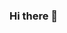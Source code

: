 ### Hi there 👋

<!--
**GlenPor/Glenpor** is a ✨ _special_ ✨ repository because its `README.md` (this file) appears on your GitHub profile.

Here are some ideas to get you started:

- 🔭 I’m currently working on em uma fabrica 
- 🌱 I’m currently learning ... a editar
- 👯 I’m looking to collaborate on ... tudo
- 🤔 I’m looking for help with ... todos
- 💬 Ask me about ... oq quiser 
- 📫 How to reach me: ... por email
- 😄 Pronouns: ... não sei 
- ⚡ Fun fact: ... saber sobe tudo 
-->

